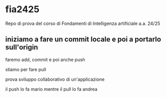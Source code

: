 # fia2425
Repo di prova del corso di Fondamenti di Intelligenza artificiale a.a. 24/25

## iniziamo a fare un commit locale e poi a portarlo sull'origin

faremo add, commit e poi anche push

stiamo per fare pull

prova sviluppo collaborativo di un'applicazione

il push lo fa mario mentre il pull lo fa andrea
